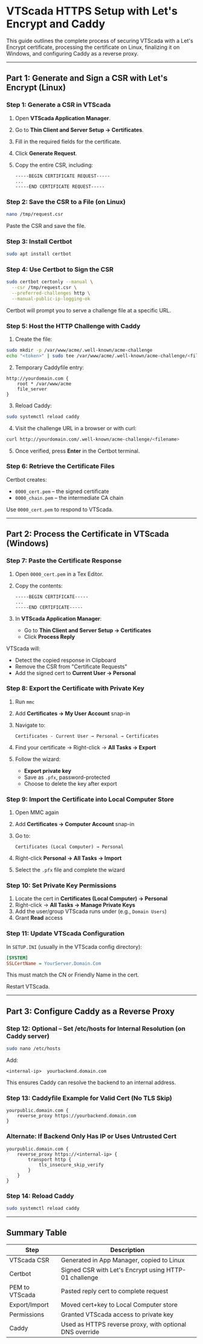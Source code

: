 # VTScada HTTPS Setup with Let's Encrypt and Caddy

This guide outlines the complete process of securing VTScada with a Let's Encrypt certificate, processing the certificate on Linux, finalizing it on Windows, and configuring Caddy as a reverse proxy.

---

## Part 1: Generate and Sign a CSR with Let's Encrypt (Linux)

### Step 1: Generate a CSR in VTScada

1. Open **VTScada Application Manager**.
2. Go to **Thin Client and Server Setup → Certificates**.
3. Fill in the required fields for the certificate.
4. Click **Generate Request**.
5. Copy the entire CSR, including:

   ```
   -----BEGIN CERTIFICATE REQUEST-----
   ...
   -----END CERTIFICATE REQUEST-----
   ```

### Step 2: Save the CSR to a File (on Linux)

```bash
nano /tmp/request.csr
```

Paste the CSR and save the file.

### Step 3: Install Certbot

```bash
sudo apt install certbot
```

### Step 4: Use Certbot to Sign the CSR

```bash
sudo certbot certonly --manual \
  --csr /tmp/request.csr \
  --preferred-challenges http \
  --manual-public-ip-logging-ok
```

Certbot will prompt you to serve a challenge file at a specific URL.

### Step 5: Host the HTTP Challenge with Caddy

1. Create the file:

```bash
sudo mkdir -p /var/www/acme/.well-known/acme-challenge
echo "<token>" | sudo tee /var/www/acme/.well-known/acme-challenge/<filename>
```

2. Temporary Caddyfile entry:

```caddyfile
http://yourdomain.com {
    root * /var/www/acme
    file_server
}
```

3. Reload Caddy:

```bash
sudo systemctl reload caddy
```

4. Visit the challenge URL in a browser or with curl:

```bash
curl http://yourdomain.com/.well-known/acme-challenge/<filename>
```

5. Once verified, press **Enter** in the Certbot terminal.

### Step 6: Retrieve the Certificate Files

Certbot creates:

* `0000_cert.pem` – the signed certificate
* `0000_chain.pem` – the intermediate CA chain

Use `0000_cert.pem` to respond to VTScada.

---

## Part 2: Process the Certificate in VTScada (Windows)

### Step 7: Paste the Certificate Response

1. Open `0000_cert.pem` in a Tex Editor.
2. Copy the contents:

   ```
   -----BEGIN CERTIFICATE-----
   ...
   -----END CERTIFICATE-----
   ```
3. In **VTScada Application Manager**:

   * Go to **Thin Client and Server Setup → Certificates**
   * Click **Process Reply**

VTScada will:

* Detect the copied response in Clipboard
* Remove the CSR from "Certificate Requests"
* Add the signed cert to **Current User → Personal**

### Step 8: Export the Certificate with Private Key

1. Run `mmc`
2. Add **Certificates → My User Account** snap-in
3. Navigate to:

   ```
   Certificates - Current User → Personal → Certificates
   ```
4. Find your certificate → Right-click → **All Tasks → Export**
5. Follow the wizard:

   * **Export private key**
   * Save as `.pfx`, password-protected
   * Choose to delete the key after export

### Step 9: Import the Certificate into Local Computer Store

1. Open MMC again
2. Add **Certificates → Computer Account** snap-in
3. Go to:

   ```
   Certificates (Local Computer) → Personal
   ```
4. Right-click **Personal → All Tasks → Import**
5. Select the `.pfx` file and complete the wizard

### Step 10: Set Private Key Permissions

1. Locate the cert in **Certificates (Local Computer) → Personal**
2. Right-click → **All Tasks → Manage Private Keys**
3. Add the user/group VTScada runs under (e.g., `Domain Users`)
4. Grant **Read** access

### Step 11: Update VTScada Configuration

In `SETUP.INI` (usually in the VTScada config directory):

```ini
[SYSTEM]
SSLCertName = YourServer.Domain.Com
```

This must match the CN or Friendly Name in the cert.

Restart VTScada.

---

## Part 3: Configure Caddy as a Reverse Proxy

### Step 12: Optional – Set /etc/hosts for Internal Resolution (on Caddy server)

```bash
sudo nano /etc/hosts
```

Add:

```
<internal-ip>  yourbackend.domain.com
```

This ensures Caddy can resolve the backend to an internal address.

### Step 13: Caddyfile Example for Valid Cert (No TLS Skip)

```caddyfile
yourpublic.domain.com {
    reverse_proxy https://yourbackend.domain.com
}
```

### Alternate: If Backend Only Has IP or Uses Untrusted Cert

```caddyfile
yourpublic.domain.com {
    reverse_proxy https://<internal-ip> {
        transport http {
            tls_insecure_skip_verify
        }
    }
}
```

### Step 14: Reload Caddy

```bash
sudo systemctl reload caddy
```

---

## Summary Table

| Step           | Description                                             |
| -------------- | ------------------------------------------------------- |
| VTScada CSR    | Generated in App Manager, copied to Linux               |
| Certbot        | Signed CSR with Let's Encrypt using HTTP-01 challenge   |
| PEM to VTScada | Pasted reply cert to complete request                   |
| Export/Import  | Moved cert+key to Local Computer store                  |
| Permissions    | Granted VTScada access to private key                   |
| Caddy          | Used as HTTPS reverse proxy, with optional DNS override |
